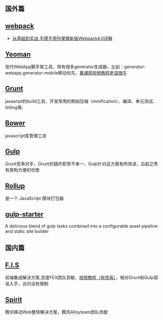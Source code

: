 ## **国外篇**

## [webpack](https://legacy.gitbook.com/book/nowgoant/fek-awesome/edit#)

* [从基础到实战 手摸手带你掌握新版Webpack4.0详解](https://juejin.im/post/5cb36a3ef265da03a1581d6d?utm_source=gold_browser_extension)

## [Yeoman](http://yeoman.io/)

现代WebApp脚手架工具，带有很多generator生成器，比如：generator-webapp,generator-mobile移动优先，[慕课网视频教程](http://www.imooc.com/learn/30)[老湿很牛](https://github.com/materliu)

## [Grunt](http://www.gruntjs.net/)

javasript的build工具，开发常用的例如压缩（minification）、编译、单元测试、linting等;

## [Bower](http://www.baidu.com/s?wd=Bower&rsv_spt=1&issp=1&f=8&rsv_bp=0&rsv_idx=2&ie=utf-8&tn=baiduhome_pg&rsv_enter=1&inputT=2483)

javascript库管理工具

## [Gulp](http://gulpjs.com/)

Grunt竞争对手，Grunt的插件职责不单一，Gulp针对这方面有所改进，后起之秀有架构方便的优势

## [Rollup](http://www.rollupjs.com/)

是一个 JavaScript 模块打包器

## [gulp-starter](https://github.com/vigetlabs/gulp-starter)

A delicious blend of gulp tasks combined into a configurable asset pipeline and static site builder

## **国内篇**

## [F.I.S](http://fis.baidu.com/)

前端集成解决方案,百度FEX团队贡献，[视频教程（有惊喜）](http://www.imooc.com/learn/220)，相对Grunt和Gulp容易入手，访问没有限制

## [Spirit](http://alloyteam.github.io/Spirit/)

腾讯移动Web整体解决方案，腾讯Alloyteam团队贡献



